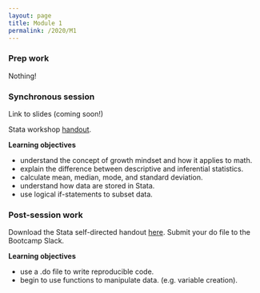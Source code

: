 ```yaml
---
layout: page
title: Module 1
permalink: /2020/M1
---
```


### Prep work
Nothing!

### Synchronous session
Link to slides (coming soon!)

Stata workshop [handout](https://docs.google.com/document/d/1o_bondGoTSTnz9bxJgS52EVVZArGABixCmM985AW77U/edit).

**Learning objectives**
- understand the concept of growth mindset and how it applies to math.  
- explain the difference between descriptive and inferential statistics.  
- calculate mean, median, mode, and standard deviation.  
- understand how data are stored in Stata.  
- use logical if-statements to subset data.  

### Post-session work
Download the Stata self-directed handout [here](StataWorkshop_Self-directedhandout(public).pdf). Submit your do file to the Bootcamp Slack. 

**Learning objectives**
- use a .do file to write reproducible code.  
- begin to use functions to manipulate data. (e.g. variable creation). 